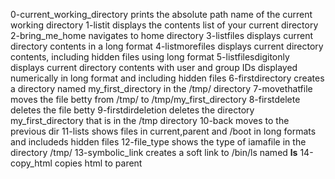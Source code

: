 0-current_working_directory prints the absolute path name of the current working directory
1-listit displays the contents list of your current directory
2-bring_me_home navigates to home directory
3-listfiles displays current directory contents in a long format
4-listmorefiles displays current directory contents, including hidden files using long format
5-listfilesdigitonly displays current directory contents with user and group IDs displayed numerically in long format and including hidden files
6-firstdirectory creates a directory named my_first_directory in the /tmp/ directory
7-movethatfile moves the file betty from /tmp/ to /tmp/my_first_directory
8-firstdelete deletes the file betty
9-firstdirdeletion deletes the directory my_first_directory that is in the /tmp directory
10-back moves to the previous dir
11-lists shows files in current,parent and /boot in long formats and includeds hidden files
12-file_type shows the type of iamafile in the directory /tmp/
13-symbolic_link creates a soft link to /bin/ls named __ls__
14-copy_html copies html to parent
